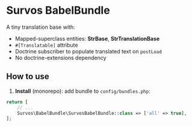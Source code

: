 # Survos BabelBundle

A tiny translation base with:

- Mapped-superclass entities: **StrBase**, **StrTranslationBase**
- `#[Translatable]` attribute
- Doctrine subscriber to populate translated text on `postLoad`
- No doctrine-extensions dependency

## How to use

1. **Install** (monorepo): add bundle to `config/bundles.php`:

```php
return [
    // ...
    Survos\BabelBundle\SurvosBabelBundle::class => ['all' => true],
];
